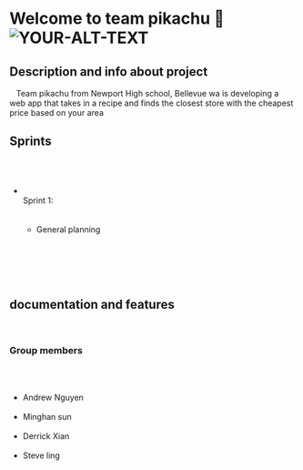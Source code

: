 # Welcome to team pikachu 👋    <picture> <img alt="YOUR-ALT-TEXT" src="https://e7.pngegg.com/pngimages/476/159/png-clipart-pokemon-pikachu-pikachu-pokemon-games-pokemon-thumbnail.png"></picture> <h2> Description and info about project </h2>  <p1> Team pikachu from Newport High school, Bellevue wa is developing a web app that takes in a recipe and finds the closest store with the cheapest price based on your area </p1>      <h2> Sprints </h2> <ul>   <!---Sprint 1 Docs--->  <li> <br> Sprint 1: </br>     <ul> <li> General planning </li> </ul>   </li>      </ul>    <h2> documentation and features </h2>    <h3> Group members </h3> <ul> <li> Andrew Nguyen </li> <li> Minghan sun </li> <li> Derrick Xian </li> <li> Steve ling </li> <ul>    
